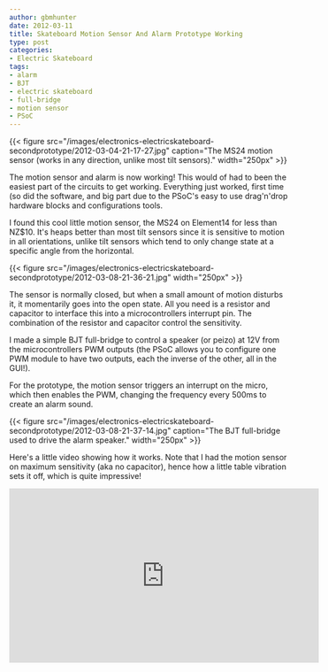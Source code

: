```yaml
---
author: gbmhunter
date: 2012-03-11
title: Skateboard Motion Sensor And Alarm Prototype Working
type: post
categories:
- Electric Skateboard
tags:
- alarm
- BJT
- electric skateboard
- full-bridge
- motion sensor
- PSoC
---
```


{{< figure src="/images/electronics-electricskateboard-secondprototype/2012-03-04-21-17-27.jpg" caption="The MS24 motion sensor (works in any direction, unlike most tilt sensors)."  width="250px" >}}

The motion sensor and alarm is now working! This would of had to been the easiest part of the circuits to get working. Everything just worked, first time (so did the software, and big part due to the PSoC's easy to use drag'n'drop hardware blocks and configurations tools.

I found this cool little motion sensor, the MS24 on Element14 for less than NZ$10. It's heaps better than most tilt sensors since it is sensitive to motion in all orientations, unlike tilt sensors which tend to only change state at a specific angle from the horizontal.

{{< figure src="/images/electronics-electricskateboard-secondprototype/2012-03-08-21-36-21.jpg"   width="250px" >}}

The sensor is normally closed, but when a small amount of motion disturbs it, it momentarily goes into the open state. All you need is a resistor and capacitor to interface this into a microcontrollers interrupt pin. The combination of the resistor and capacitor control the sensitivity.

I made a simple BJT full-bridge to control a speaker (or peizo) at 12V from the microcontrollers PWM outputs (the PSoC allows you to configure one PWM module to have two outputs, each the inverse of the other, all in the GUI!).

For the prototype, the motion sensor triggers an interrupt on the micro, which then enables the PWM, changing the frequency every 500ms to create an alarm sound.

{{< figure src="/images/electronics-electricskateboard-secondprototype/2012-03-08-21-37-14.jpg" caption="The BJT full-bridge used to drive the alarm speaker."  width="250px" >}}

Here's a little video showing how it works. Note that I had the motion sensor on maximum sensitivity (aka no capacitor), hence how a little table vibration sets it off, which is quite impressive!

<iframe width="560" height="315" src="https://www.youtube.com/embed/cKx7CbwUe6E" frameborder="0" allow="accelerometer; autoplay; encrypted-media; gyroscope; picture-in-picture" allowfullscreen></iframe>
